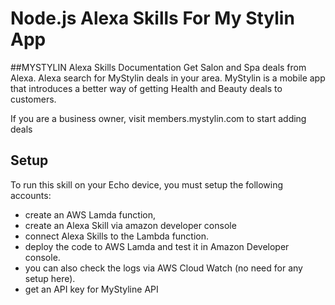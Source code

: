 # Node.js Alexa Skills For My Stylin App

##MYSTYLIN Alexa Skills Documentation
Get Salon and Spa deals from Alexa. Alexa search for MyStylin deals in your area.
MyStylin is a mobile app that introduces a better way of getting Health and Beauty deals to customers. 

If you are a business owner, visit members.mystylin.com to start adding deals

## Setup
To run this skill on your Echo device, you must setup the following accounts:
* create an AWS Lamda function, 
* create an Alexa Skill via amazon developer console
* connect Alexa Skills to the Lambda function. 
* deploy the code to AWS Lamda and test it in Amazon Developer console. 
* you can also check the logs via AWS Cloud Watch (no need for any setup here). 
* get an API key for MyStyline API 

